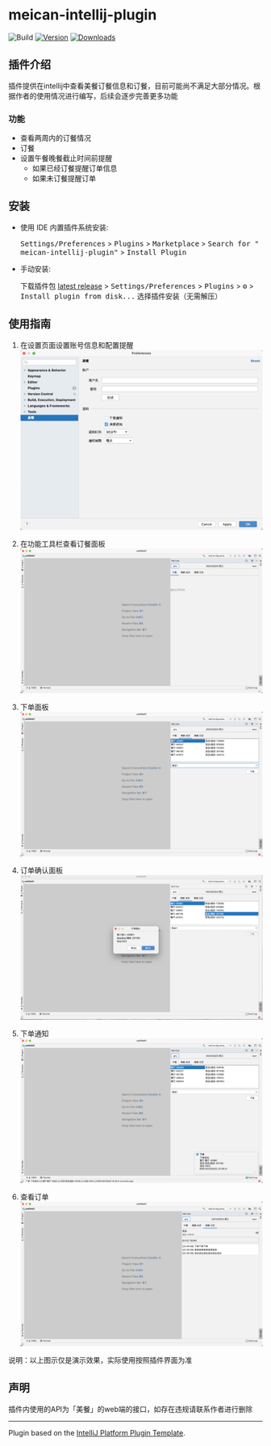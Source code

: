 # meican-intellij-plugin

![Build](https://github.com/motui/meican-intellij-plugin/workflows/Build/badge.svg)
[![Version](https://img.shields.io/jetbrains/plugin/v/15969.svg)](https://plugins.jetbrains.com/plugin/15969)
[![Downloads](https://img.shields.io/jetbrains/plugin/d/15969.svg)](https://plugins.jetbrains.com/plugin/15969)

## 插件介绍

<!-- Plugin description -->
<!-- Plugin description end -->
插件提供在intellij中查看美餐订餐信息和订餐，目前可能尚不满足大部分情况。根据作者的使用情况进行编写，后续会逐步完善更多功能

### 功能

- 查看两周内的订餐情况
- 订餐
- 设置午餐晚餐截止时间前提醒
    - 如果已经订餐提醒订单信息
    - 如果未订餐提醒订单

## 安装

- 使用 IDE 内置插件系统安装:

  <kbd>Settings/Preferences</kbd> > <kbd>Plugins</kbd> > <kbd>Marketplace</kbd> > <kbd>Search for "
  meican-intellij-plugin"</kbd> >
  <kbd>Install Plugin</kbd>

- 手动安装:

  下载插件包 [latest release](https://github.com/motui/meican-intellij-plugin/releases/latest) >
  <kbd>Settings/Preferences</kbd> > <kbd>Plugins</kbd> > <kbd>⚙️</kbd> > <kbd>Install plugin from disk...</kbd>
  选择插件安装（无需解压）

## 使用指南

1. 在设置页面设置账号信息和配置提醒
   ![setting](./images/settings.png)

2. 在功能工具栏查看订餐面板
   ![toolWindow](./images/core.png)
   
3. 下单面板
   ![dateOrder](images/date_order.png)
   
4. 订单确认面板
   ![orderConfirmation](./images/order_confirmation.png)
   
5. 下单通知
   ![notification](./images/notification.png)
   
6. 查看订单
   ![order](./images/order.png)
   
说明：以上图示仅是演示效果，实际使用按照插件界面为准

## 声明

插件内使用的API为「美餐」的web端的接口，如存在违规请联系作者进行删除

---
Plugin based on the [IntelliJ Platform Plugin Template][template].

[template]: https://github.com/JetBrains/intellij-platform-plugin-template
